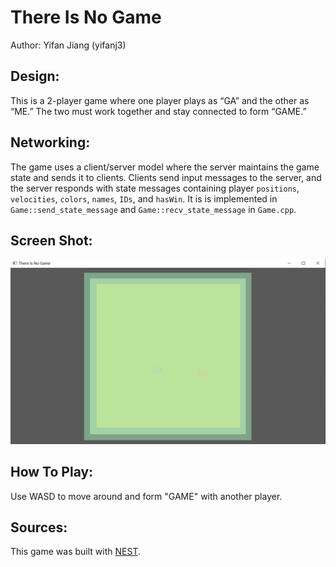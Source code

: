 # There Is No Game

Author: Yifan Jiang (yifanj3)

## Design:
This is a 2-player game where one player plays as “GA” and the other as “ME.” The two must work together and stay connected to form “GAME.”

## Networking:

The game uses a client/server model where the server maintains the game state and sends it to clients. Clients send input messages to the server, and the server responds with state messages containing player `positions`, `velocities`, `colors`, `names`, `IDs`, and `hasWin`. It is is implemented in `Game::send_state_message` and `Game::recv_state_message` in `Game.cpp`.

## Screen Shot:

![Screen Shot](screenshot.png)

## How To Play:
Use WASD to move around and form "GAME" with another player.

## Sources:

This game was built with [NEST](NEST.md).

